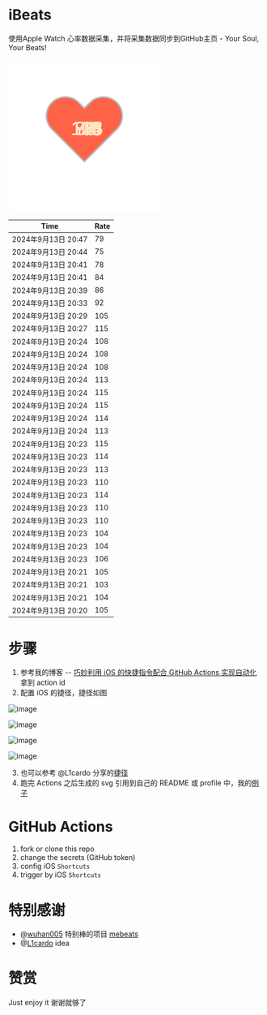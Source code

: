 # iBeats
使用Apple Watch 心率数据采集，并将采集数据同步到GitHub主页 - Your Soul, Your Beats!

![](./files/heart.svg)

<!--START_SECTION:my_heart_rate-->
| Time | Rate | 
 | ---- | ---- | 
| 2024年9月13日 20:47 | 79 |
| 2024年9月13日 20:44 | 75 |
| 2024年9月13日 20:41 | 78 |
| 2024年9月13日 20:41 | 84 |
| 2024年9月13日 20:39 | 86 |
| 2024年9月13日 20:33 | 92 |
| 2024年9月13日 20:29 | 105 |
| 2024年9月13日 20:27 | 115 |
| 2024年9月13日 20:24 | 108 |
| 2024年9月13日 20:24 | 108 |
| 2024年9月13日 20:24 | 108 |
| 2024年9月13日 20:24 | 113 |
| 2024年9月13日 20:24 | 115 |
| 2024年9月13日 20:24 | 115 |
| 2024年9月13日 20:24 | 114 |
| 2024年9月13日 20:24 | 113 |
| 2024年9月13日 20:23 | 115 |
| 2024年9月13日 20:23 | 114 |
| 2024年9月13日 20:23 | 113 |
| 2024年9月13日 20:23 | 110 |
| 2024年9月13日 20:23 | 114 |
| 2024年9月13日 20:23 | 110 |
| 2024年9月13日 20:23 | 110 |
| 2024年9月13日 20:23 | 104 |
| 2024年9月13日 20:23 | 104 |
| 2024年9月13日 20:23 | 106 |
| 2024年9月13日 20:21 | 105 |
| 2024年9月13日 20:21 | 103 |
| 2024年9月13日 20:21 | 104 |
| 2024年9月13日 20:20 | 105 |

<!--END_SECTION:my_heart_rate-->

# 步骤
1. 参考我的博客 -- [巧妙利用 iOS 的快捷指令配合 GitHub Actions 实现自动化](https://github.com/yihong0618/gitblog/issues/198) 拿到 action id
2. 配置 iOS 的捷径，捷径如图

![image](https://user-images.githubusercontent.com/15976103/122154218-0db0b480-ce97-11eb-93bb-5aec07c558dc.png)

![image](https://user-images.githubusercontent.com/15976103/122154236-186b4980-ce97-11eb-8e4b-70551a0391ae.png)

![image](https://user-images.githubusercontent.com/15976103/122154268-2d47dd00-ce97-11eb-902e-3acf292265a9.png)

![image](https://user-images.githubusercontent.com/15976103/122174055-fa144680-ceb4-11eb-9be2-3eb83cd516f7.png)

3. 也可以参考 @L1cardo 分享的[捷径](https://www.icloud.com/shortcuts/6ab6047b459c41ad822ad6b94b1c03d4)
4. 跑完 Actions 之后生成的 svg 引用到自己的 README 或 profile 中，我的[例子](https://github.com/yihong0618) 

# GitHub Actions

1. fork or clone this repo
2. change the secrets (GitHub token)
3. config iOS `Shortcuts` 
4. trigger by iOS `Shortcuts`

# 特别感谢
- @[wuhan005](https://github.com/wuhan005) 特别棒的项目 [mebeats](https://github.com/wuhan005/mebeats)
- @[L1cardo](https://github.com/L1cardo) idea

# 赞赏
Just enjoy it
谢谢就够了

